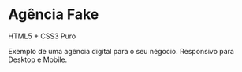 # Agência Fake

HTML5 + CSS3 Puro

Exemplo de uma agência digital para o seu négocio. Responsivo para Desktop e Mobile.